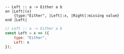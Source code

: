 ```applescript
-- Left :: a -> Either a b
on |Left|(x)
    {type:"Either", |Left|:x, |Right|:missing value}
end |Left|
```


```javascript
// Left :: a -> Either a b
const Left = x => ({
    type: "Either",
    Left: x
});
```